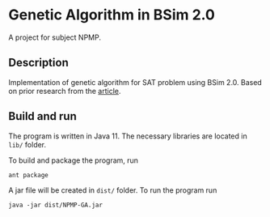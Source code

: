 # Genetic Algorithm in BSim 2.0

A project for subject NPMP.

## Description

Implementation of genetic algorithm for SAT problem using BSim 2.0.
Based on prior research from the
[article](https://www.frontiersin.org/articles/10.3389/fbioe.2021.660148/full).

## Build and run

The program is written in Java 11. The necessary libraries are located
in `lib/` folder.

To build and package the program, run

```
ant package
```

A jar file will be created in `dist/` folder. To run the program run

```
java -jar dist/NPMP-GA.jar
```
